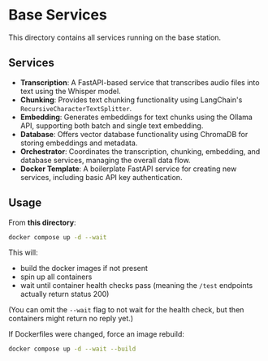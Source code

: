 # Base Services
This directory contains all services running on the base station.

## Services
- **Transcription**: A FastAPI-based service that transcribes audio files into text using the Whisper model.
- **Chunking**: Provides text chunking functionality using LangChain's `RecursiveCharacterTextSplitter`.
- **Embedding**: Generates embeddings for text chunks using the Ollama API, supporting both batch and single text embedding.
- **Database**: Offers vector database functionality using ChromaDB for storing embeddings and metadata.
- **Orchestrator**: Coordinates the transcription, chunking, embedding, and database services, managing the overall data flow.
- **Docker Template**: A boilerplate FastAPI service for creating new services, including basic API key authentication.

## Usage
From **this directory**:
```sh
docker compose up -d --wait
```
This will:
- build the docker images if not present
- spin up all containers
- wait until container health checks pass
(meaning the `/test` endpoints actually return status 200)

(You can omit the `--wait` flag to not wait for the health check, but then containers might return no reply yet.)

If Dockerfiles were changed, force an image rebuild:
```sh
docker compose up -d --wait --build
```